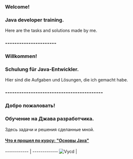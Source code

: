 ### Welcome! 
### Java developer training. 
Here are the tasks and solutions made by me. 
### ----------------------
### Willkommen! 
### Schulung für Java-Entwickler. 
Hier sind die Aufgaben und Lösungen, die ich gemacht habe. 
### ------------------------------------------
### Добро пожаловать! 
### Обучение на Джава разработчика. 
Здесь задачи и решения сделанные мной. 
#### [Что я прошел по курсу: "Основы Java"](https://github.com/Maxim-Wilhelm/JAVA-Homeworks/blob/master/README.md)
 
 ------------ | -------------
![Vycd](https://user-images.githubusercontent.com/69854595/201496855-3d897a0b-df5e-4a80-82f4-3af04e766429.gif) | 
